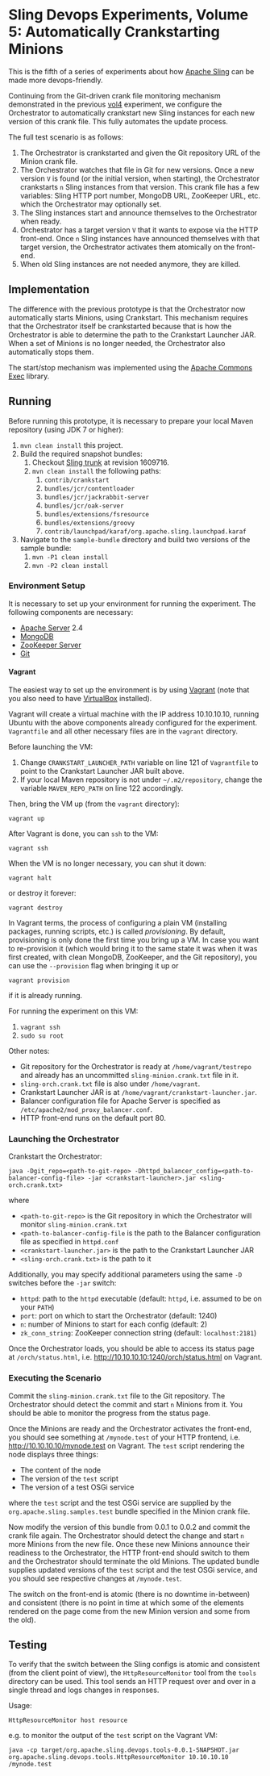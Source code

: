 Sling Devops Experiments, Volume 5: Automatically Crankstarting Minions
=======================================================================

This is the fifth of a series of experiments about how [Apache Sling](http://sling.apache.org) can be made more devops-friendly.
 
Continuing from the Git-driven crank file monitoring mechanism demonstrated in the previous [vol4](../../tree/vol4) experiment, we configure the Orchestrator to automatically crankstart new Sling instances for each new version of this crank file. This fully automates the update process.

The full test scenario is as follows:

1. The Orchestrator is crankstarted and given the Git repository URL of the Minion crank file.
1. The Orchestrator watches that file in Git for new versions. Once a new version `V` is found (or the initial version, when starting), the Orchestrator crankstarts `n` Sling instances from that version. This crank file has a few variables: Sling HTTP port number, MongoDB URL, ZooKeeper URL, etc. which the Orchestrator may optionally set.
1. The Sling instances start and announce themselves to the Orchestrator when ready.
1. Orchestrator has a target version `V` that it wants to expose via the HTTP front-end. Once `n` Sling instances have announced themselves with that target version, the Orchestrator activates them atomically on the front-end.
1. When old Sling instances are not needed anymore, they are killed.

Implementation
--------------

The difference with the previous prototype is that the Orchestrator now automatically starts Minions, using Crankstart. This mechanism requires that the Orchestrator itself  be crankstarted because that is how the Orchestrator is able to determine the path to the Crankstart Launcher JAR. When a set of Minions is no longer needed, the Orchestrator also automatically stops them.

The start/stop mechanism was implemented using the [Apache Commons Exec](http://commons.apache.org/exec) library.

Running
-------

Before running this prototype, it is necessary to prepare your local Maven repository (using JDK 7 or higher):

1. `mvn clean install` this project.
1. Build the required snapshot bundles:
	1. Checkout [Sling trunk](http://svn.apache.org/repos/asf/sling/trunk/) at revision 1609716.
	1. `mvn clean install` the following paths:
		1. `contrib/crankstart`
		1. `bundles/jcr/contentloader`
		1. `bundles/jcr/jackrabbit-server`
		1. `bundles/jcr/oak-server`
		1. `bundles/extensions/fsresource`
		1. `bundles/extensions/groovy`
		1. `contrib/launchpad/karaf/org.apache.sling.launchpad.karaf`
1. Navigate to the `sample-bundle` directory and build two versions of the sample bundle:
	1. `mvn -P1 clean install`
	1. `mvn -P2 clean install`

### Environment Setup

It is necessary to set up your environment for running the experiment. The following components are necessary:

* [Apache Server](http://httpd.apache.org/) 2.4
* [MongoDB](https://www.mongodb.org/)
* [ZooKeeper Server](http://zookeeper.apache.org/)
* [Git](http://git-scm.com/)

#### Vagrant

The easiest way to set up the environment is by using [Vagrant](http://www.vagrantup.com/) (note that you also need to have [VirtualBox](https://www.virtualbox.org/) installed).

Vagrant will create a virtual machine with the IP address 10.10.10.10, running Ubuntu with the above components already configured for the experiment. `Vagrantfile` and all other necessary files are in the `vagrant` directory.

Before launching the VM:

1. Change `CRANKSTART_LAUNCHER_PATH` variable on line 121 of `Vagrantfile` to point to the Crankstart Launcher JAR built above.
1. If your local Maven repository is not under `~/.m2/repository`, change the variable `MAVEN_REPO_PATH` on line 122 accordingly.

Then, bring the VM up (from the `vagrant` directory):

```
vagrant up
```

After Vagrant is done, you can `ssh` to the VM:

```
vagrant ssh
```

When the VM is no longer necessary, you can shut it down:

```
vagrant halt
```

or destroy it forever:

```
vagrant destroy
```

In Vagrant terms, the process of configuring a plain VM (installing packages, running scripts, etc.) is called *provisioning*. By default, provisioning is only done the first time you bring up a VM. In case you want to re-provision it (which would bring it to the same state it was when it was first created, with clean MongoDB, ZooKeeper, and the Git repository), you can use the `--provision` flag when bringing it up or

```
vagrant provision
```

if it is already running.

For running the experiment on this VM:

1. `vagrant ssh`
1. `sudo su root`

Other notes:

* Git repository for the Orchestrator is ready at `/home/vagrant/testrepo` and already has an uncommitted `sling-minion.crank.txt` file in it.
* `sling-orch.crank.txt` file is also under `/home/vagrant`.
* Crankstart Launcher JAR is at `/home/vagrant/crankstart-launcher.jar`.
* Balancer configuration file for Apache Server is specified as `/etc/apache2/mod_proxy_balancer.conf`.
* HTTP front-end runs on the default port 80.

### Launching the Orchestrator

Crankstart the Orchestrator:

```
java -Dgit_repo=<path-to-git-repo> -Dhttpd_balancer_config=<path-to-balancer-config-file> -jar <crankstart-launcher>.jar <sling-orch.crank.txt>
```

where

* `<path-to-git-repo>` is the Git repository in which the Orchestrator will monitor `sling-minion.crank.txt`
* `<path-to-balancer-config-file` is the path to the Balancer configuration file as specified in `httpd.conf`
* `<crankstart-launcher.jar>` is the path to the Crankstart Launcher JAR
* `<sling-orch.crank.txt>` is the path to it

Additionally, you may specify additional parameters using the same `-D` switches before the `-jar` switch:

* `httpd`: path to the `httpd` executable (default: `httpd`, i.e. assumed to be on your `PATH`)
* `port`: port on which to start the Orchestrator (default: 1240)
* `n`: number of Minions to start for each config (default: 2)
* `zk_conn_string`: ZooKeeper connection string (default: `localhost:2181`)

Once the Orchestrator loads, you should be able to access its status page at `/orch/status.html`, i.e. <http://10.10.10.10:1240/orch/status.html> on Vagrant.

### Executing the Scenario

Commit the `sling-minion.crank.txt` file to the Git repository. The Orchestrator should detect the commit and start `n` Minions from it. You should be able to monitor the progress from the status page.

Once the Minions are ready and the Orchestrator activates the front-end, you should see something at `/mynode.test` of your HTTP frontend, i.e. <http://10.10.10.10/mynode.test> on Vagrant. The `test` script rendering the node displays three things:

* The content of the node
* The version of the `test` script
* The version of a test OSGi service

where the `test` script and the test OSGi service are supplied by the `org.apache.sling.samples.test` bundle specified in the Minion crank file.

Now modify the version of this bundle from 0.0.1 to 0.0.2 and commit the crank file again. The Orchestrator should detect the change and start `n` more Minions from the new file. Once these new Minions announce their readiness to the Orchestrator, the HTTP front-end should switch to them and the Orchestrator should terminate the old Minions. The updated bundle supplies updated versions of the `test` script and the test OSGi service, and you should see respective changes at `/mynode.test`.

The switch on the front-end is atomic (there is no downtime in-between) and consistent (there is no point in time at which some of the elements rendered on the page come from the new Minion version and some from the old).

Testing
-------

To verify that the switch between the Sling configs is atomic and consistent (from the client point of view), the `HttpResourceMonitor` tool from the `tools` directory can be used. This tool sends an HTTP request over and over in a single thread and logs changes in responses.

Usage:

```
HttpResourceMonitor host resource
```

e.g. to monitor the output of the `test` script on the Vagrant VM:

```
java -cp target/org.apache.sling.devops.tools-0.0.1-SNAPSHOT.jar org.apache.sling.devops.tools.HttpResourceMonitor 10.10.10.10 /mynode.test
```
